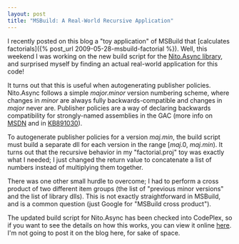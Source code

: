 ```yaml
---
layout: post
title: "MSBuild: A Real-World Recursive Application"
---
```

I recently posted on this blog a "toy application" of MSBuild that [calculates factorials]({% post_url 2009-05-28-msbuild-factorial %}). Well, this weekend I was working on the new build script for the [Nito.Async library](http://nitoasync.codeplex.com/), and surprised myself by finding an actual real-world application for this code!

It turns out that this is useful when autogenerating publisher policies. Nito.Async follows a simple _major.minor_ version numbering scheme, where changes in _minor_ are always fully backwards-compatible and changes in _major_ never are. Publisher policies are a way of declaring backwards compatibility for strongly-named assemblies in the GAC (more info on [MSDN](http://msdn.microsoft.com/en-us/library/dz32563a.aspx?WT.mc_id=DT-MVP-5000058) and in [KB891030](http://support.microsoft.com/kb/891030)).

To autogenerate publisher policies for a version _maj.min_, the build script must build a separate dll for each version in the range [_maj_.0, _maj.min_). It turns out that the recursive behavior in my "factorial.proj" toy was exactly what I needed; I just changed the return value to concatenate a list of numbers instead of multiplying them together.

There was one other small hurdle to overcome; I had to perform a cross product of two different item groups (the list of "previous minor versions" and the list of library dlls). This is not exactly straightforward in MSBuild, and is a common question (just Google for "MSBuild cross product").

The updated build script for Nito.Async has been checked into CodePlex, so if you want to see the details on how this works, you can view it online [here](http://nitoasync.codeplex.com/SourceControl/changeset/view/17989#324550). I'm not going to post it on the blog here, for sake of space.

